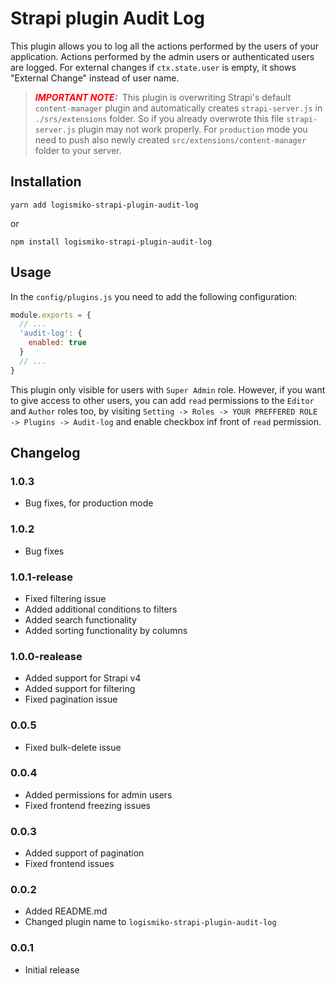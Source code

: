 # Strapi plugin Audit Log

This plugin allows you to log all the actions performed by the users of your application.
Actions performed by the admin users or authenticated users are logged. For external changes if `ctx.state.user` is empty, it shows "External Change" instead of user name.

> **_<span style="color:red">IMPORTANT NOTE</span>:&nbsp;_**  This plugin is overwriting Strapi's default `content-manager` plugin and automatically creates `strapi-server.js` in `./srs/extensions` folder. So if you already overwrote this file `strapi-server.js` plugin may not work properly. For `production` mode you need to push also newly created `src/extensions/content-manager` folder to your server.

## Installation

```yarn add logismiko-strapi-plugin-audit-log```

or

```npm install logismiko-strapi-plugin-audit-log```

## Usage

In the `config/plugins.js` you need to add the following configuration:

```javascript
module.exports = {
  // ...
  'audit-log': {
    enabled: true
  }
  // ...
}
```

This plugin only visible for users with `Super Admin` role. However, if you want to give access to other users, you can add `read` permissions to the `Editor` and `Author` roles too, by visiting `Setting -> Roles -> YOUR PREFFERED ROLE -> Plugins -> Audit-log` and enable checkbox inf front of `read` permission.

## Changelog

### 1.0.3
- Bug fixes, for production mode

### 1.0.2
- Bug fixes

### 1.0.1-release
- Fixed filtering issue
- Added additional conditions to filters
- Added search functionality
- Added sorting functionality by columns

### 1.0.0-realease
- Added support for Strapi v4
- Added support for filtering
- Fixed pagination issue

### 0.0.5
- Fixed bulk-delete issue

### 0.0.4
- Added permissions for admin users
- Fixed frontend freezing issues

### 0.0.3
- Added support of pagination
- Fixed frontend issues

### 0.0.2
- Added README.md
- Changed plugin name to `logismiko-strapi-plugin-audit-log`

### 0.0.1
- Initial release
